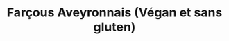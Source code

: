 ---
categories:
- Bouchées salées
- Friture
check: Oui
checkAlwaysOk: false
cuisson: Oui
draft: false
ingredients:
  autres:
  - quantite: 7
    title: Levure chimique
    unit: grammes
  epices:
  - quantite: 1
    title: Persil frais
    unit: bottes
  frais:
  - commentaire: sauce
    quantite: 1.6
    title: Yaourt de Soja
    unit: Kg
  legumes:
  - commentaire: sauce
    quantite: 35
    title: Citron confit
    unit: grammes
  - quantite: 5
    title: Ail
    unit: gousse·s
  - quantite: 2
    title: Oignon
    unit: Kg
  - quantite: 1
    title: Bette (blette)
    unit: Kg
  lof:
  - quantite: 1
    title: huile de friture
    unit: litre
  - quantite: 200
    title: Fécule de maïs (Maïzena)
    unit: grammes
  - quantite: 200
    title: Farine de pois chiche
    unit: grammes
  - quantite: 700
    title: Lait végétal (au choix)
    unit: ml
layout: recettes
materiel:
- Plat Paela
plate: 20
prepAlt:
- recetteAlt: farcous-aveyronnais_u6c8y3yb
preparation: '* Commencer par nettoyer les verts de blettes, éplucher ail et oignon.

  * Réserver les côtes de blettes pour une autre recette.

  * Hâcher le plus petit possible le vert des blettes, le persil, les oignons et l''ail.
  Ou tout mixer.

  * Mélanger doucement le lait à la farine.

  * Incorporer la garniture, saler, poivrer et mélanger une dernière fois.

  * Faire chauffer de l''huile dans la grande poêle et faire cuire les farçous quelques
  minutes.

  * Ils doivent être bien dorés.




  **SAUCE :**


  * Hâcher finement le citron confit.

  * Mélanger tous les ingrédients. Saler et poivrer.

  * Goûter !!'
publishDate: 2024-05-21 15:00:00+00:00
regime:
- vegan
- vegetarien
- sans-gluten
- sans-lactose
region: Aveyrons
temperature: Chaud
title: Farçous Aveyronnais (Végan et sans gluten)
type: plat
---